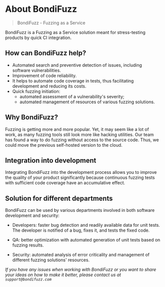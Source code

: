 
# About BondiFuzz

> BondiFuzz - Fuzzing as a Service

BondiFuzz is a Fuzzing as a Service solution meant for stress-testing products by quick CI integration.

## How can BondiFuzz help?

- Automated search and preventive detection of issues, including software vulnerabilities.
- Improvement of code reliability.
- It helps to automate code coverage in tests, thus facilitating development and reducing its costs.
- Quick fuzzing initiation:
	- automated assessment of a vulnerability's severity;
	- automated management of resources of various fuzzing solutions.

## Why BondiFuzz?

Fuzzing is getting more and more popular. Yet, it may seem like a lot of work, as many fuzzing tools still look more like hacking utilities. Our team has found a way to do fuzzing without access to the source code. Thus, we could move the previous self-hosted version to the cloud.

## Integration into development

Integrating BondiFuzz into the development process allows you to improve the quality of your product significantly because continuous fuzzing tests with sufficient code coverage have an accumulative effect.

## Solution for different departments

BondiFuzz can be used by various departments involved in both software development and security:

- Developers: faster bug detection and readily available data for unit tests. The developer is notified of a bug, fixes it, and tests the fixed code.

- QA: better optimization with automated generation of unit tests based on fuzzing results.

- Security: automated analysis of error criticality and management of different fuzzing solutions' resources.

*If you have any issues when working with BondiFuzz or you want to share your ideas on how to make it better, please contact us at `support@bondifuzz.com`*